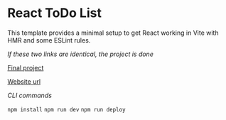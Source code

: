 # React ToDo List

This template provides a minimal setup to get React working in Vite with HMR and some ESLint rules.

_If these two links are identical, the project is done_

[Final project](https://zrozumiec-react-todo-app.netlify.app/)

[Website url](https://brzozanet.github.io/react-todo-list/)

_CLI commands_

`npm install`
`npm run dev`
`npm run deploy`
